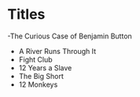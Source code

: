 # Titles
-The Curious Case of Benjamin Button
- A River Runs Through It
- Fight Club
- 12 Years a Slave
- The Big Short
- 12 Monkeys
